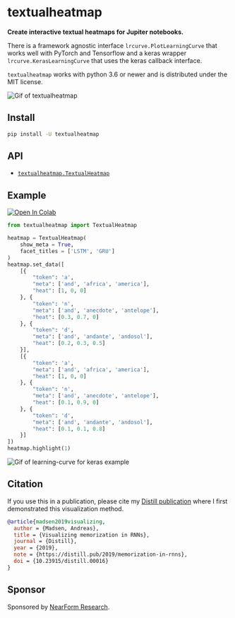 # textualheatmap

**Create interactive textual heatmaps for Jupiter notebooks.**

There is a framework agnostic interface `lrcurve.PlotLearningCurve`
that works well with PyTorch and Tensorflow and a keras wrapper
`lrcurve.KerasLearningCurve` that uses the keras callback interface.

`textualheatmap` works with python 3.6 or newer and is distributed under the
MIT license.

![Gif of textualheatmap](gifs/readme_header.gif)

## Install

```bash
pip install -U textualheatmap
```

## API

* [`textualheatmap.TextualHeatmap`](lrcurve/textual_heatmap.py)

## Example
[![Open In Colab](https://colab.research.google.com/assets/colab-badge.svg)](https://colab.research.google.com/github/AndreasMadsen/python-textualheatmap/blob/master/notebooks/general_example.ipynb)

```python
from textualheatmap import TextualHeatmap

heatmap = TextualHeatmap(
    show_meta = True,
    facet_titles = ['LSTM', 'GRU']
)
heatmap.set_data([
    [{
        "token": 'a',
        "meta": ['and', 'africa', 'america'],
        "heat": [1, 0, 0]
    }, {
        "token": 'n',
        "meta": ['and', 'anecdote', 'antelope'],
        "heat": [0.3, 0.7, 0]
    }, {
        "token": 'd',
        "meta": ['and', 'andante', 'andosol'],
        "heat": [0.2, 0.3, 0.5]
    }],
    [{
        "token": 'a',
        "meta": ['and', 'africa', 'america'],
        "heat": [1, 0, 0]
    }, {
        "token": 'n',
        "meta": ['and', 'anecdote', 'antelope'],
        "heat": [0.1, 0.9, 0]
    }, {
        "token": 'd',
        "meta": ['and', 'andante', 'andosol'],
        "heat": [0.1, 0.1, 0.8]
    }]
])
heatmap.highlight(1)
```

![Gif of learning-curve for keras example](gifs/general_example.gif)

## Citation

If you use this in a publication, please cite my [Distill publication](https://distill.pub/2019/memorization-in-rnns/) where I first demonstrated this visualization method.

```bib
@article{madsen2019visualizing,
  author = {Madsen, Andreas},
  title = {Visualizing memorization in RNNs},
  journal = {Distill},
  year = {2019},
  note = {https://distill.pub/2019/memorization-in-rnns},
  doi = {10.23915/distill.00016}
}
```

## Sponsor

Sponsored by <a href="https://www.nearform.com/research/">NearForm Research</a>.
